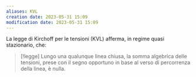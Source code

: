 ```yaml
---
aliases: KVL 
creation date: 2023-05-31 15:09
modification date: 2023-05-31 15:09
---
```

La legge di Kirchoff per le tensioni (KVL) afferma, in regime quasi stazionario, che:

>[!legge]
>Lungo una qualunque linea chiusa, la somma algebrica delle tensioni, prese con il segno opportuno in base al verso di percorrenza della linea, è nulla.

